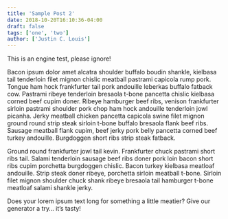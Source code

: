 ```yaml
---
title: 'Sample Post 2'
date: 2018-10-20T16:10:36-04:00
draft: false
tags: ['one', 'two']
author: ['Justin C. Louis']
---
```


This is an engine test, please ignore!

Bacon ipsum dolor amet alcatra shoulder buffalo boudin shankle, kielbasa tail tenderloin filet mignon chislic meatball pastrami capicola rump pork. Tongue ham hock frankfurter tail pork andouille leberkas buffalo fatback cow. Pastrami ribeye tenderloin bresaola t-bone pancetta chislic kielbasa corned beef cupim doner. Ribeye hamburger beef ribs, venison frankfurter sirloin pastrami shoulder pork chop ham hock andouille tenderloin jowl picanha. Jerky meatball chicken pancetta capicola swine filet mignon ground round strip steak sirloin t-bone buffalo bresaola flank beef ribs. Sausage meatball flank cupim, beef jerky pork belly pancetta corned beef turkey andouille. Burgdoggen short ribs strip steak fatback.

Ground round frankfurter jowl tail kevin. Frankfurter chuck pastrami short ribs tail. Salami tenderloin sausage beef ribs doner pork loin bacon short ribs cupim porchetta burgdoggen chislic. Bacon turkey kielbasa meatloaf andouille. Strip steak doner ribeye, porchetta sirloin meatball t-bone. Sirloin filet mignon shoulder chuck shank ribeye bresaola tail hamburger t-bone meatloaf salami shankle jerky.

Does your lorem ipsum text long for something a little meatier? Give our generator a try… it’s tasty!
